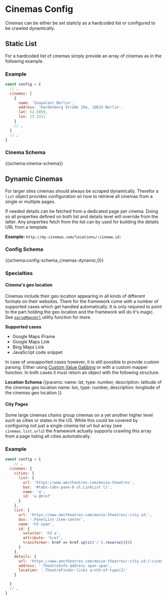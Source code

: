 # Cinemas Config 

Cinemas can be either be set staticly as a hardcoded list or configured to be crawled dynamically. 

## Static List

For a hardcoded list of cinemas simply provide an array of cinemas as in the following example. 

### Example

```javascript
const config = {
  // …
  cinemas: [
    {
      name: 'Zoopalast Berlin',
      address: 'Hardenberg Straße 29a, 10623 Berlin',
      lat: 52.5059,
      lon: 13.3311
    }
    // …
  ]
  // …
}
```


### Cinema Schema

{{schema:cinema-schema}} 


## Dynamic Cinemas 

For larger sites cinemas should always be scraped dynamically. Therefor a `list` object provides configuration on how to retrieve all cinemas from a single or multiple pages. 

If needed details can be fetched from a dedicated page per cinema. Doing so all properties defined on both list and details level will override from the latter. Any properties fetch from the list can by used for building the details URL from a template. 

**Example:** `http://my-cinemas.com/locations/:cinema.id:`

### Config Schema

{{schema:config-schema_cinemas-dynamic,0}}

### Specialties

#### Cinema's geo location

Cinemas include their geo location appearing in all kinds of different formats on their websites. There for the framework come with a number of supported cases which get handled automatically. It is only required to point to the part holding the geo location and the framework will do it's magic. See [`parseMapsUrl`](api/utils/parseMapsUrl) utility function for more. 

**Supported cases**
- Google Maps iFrame 
- Google Maps Link 
- Bing Maps Link 
- JavaScript code snippet


In case of unsupported cases however, it is still possible to provide custom parsing. Either using [Custom Value Gabbing](/advanced/custom-value-grabbing) or with a custom mapper function. In both cases it must return an object with the following structure. 

**Location Schema**
{{params:
name: lat, type: number, description: latitude of the cinemas geo location
name: lon, type: number, description: longitude of the cinemas geo location
}}


#### City Pages

Some large cinemas chains group cinemas on a yet another higher level such as cities or states in the US. While this could be covered by configuring not just a single cinema list url but array (see `cinemas.list.urls`) the framework actually supports crawling this array from a page listing all cities automatically. 
 
### Example 

```javascript
const config = {
    // …
  cinemas: {
    cities: {
      list: {
        url: 'https://www.amctheatres.com/movie-theatres',
        box: '#tabs-tabs-pane-0 ul.LinkList li', 
        name: 'a',
        id: 'a @href'
      }
    },
    list: {
      url: 'https://www.amctheatres.com/movie-theatres/:city.id:',
      box: '.PanelList-item-center',
      name: 'h3 span',
      id: {
        selector: 'h3 a',
        attribute: 'href',
        transformer: href => href.split('/').reverse()[0]
      }
    },    
    details: {
      url: 'https://www.amctheatres.com/movie-theatres/:city.id:/:cinema.slug:',
      address: '.TheatreInfo-address span span',
      location: '.TheatreFinder-links a:nth-of-type(2)'
    }

  }
  // …
}
```

